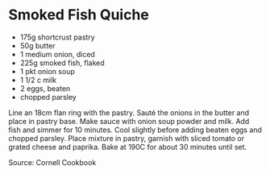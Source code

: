 # Smoked Fish Quiche

* 175g shortcrust pastry
* 50g butter
* 1 medium onion, diced
* 225g smoked fish, flaked
* 1 pkt onion soup
* 1 1/2 c milk
* 2 eggs, beaten
* chopped parsley

Line an 18cm flan ring with the pastry.  Sauté the onions in the butter and place in pastry base.  Make sauce with onion soup powder and milk.  Add fish and simmer for 10 minutes.  Cool slightly before adding beaten eggs and chopped parsley.  Place mixture in pastry, garnish with sliced tomato or grated cheese and paprika.  Bake at 190C for about 30 minutes until set.

Source: Cornell Cookbook

